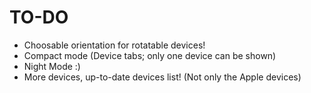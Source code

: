 # TO-DO
- Choosable orientation for rotatable devices!
- Compact mode (Device tabs; only one device can be shown)
- Night Mode :)
- More devices, up-to-date devices list! (Not only the Apple devices)
